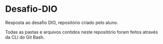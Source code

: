 # Desafio-DIO
Resposta ao desafio DIO, repositório criado pelo aluno.

Todas as pastas e arquivos contidos neste repositório foram feitos através da CLI do Git Bash.
